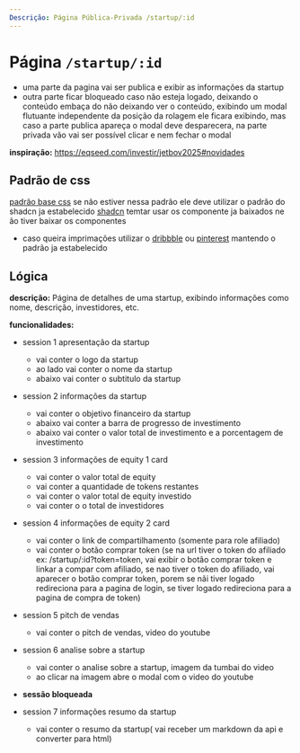 ```yaml
---
Descrição: Página Pública-Privada /startup/:id
---
```


# Página `/startup/:id`

- uma parte da pagina vai ser publica e exibir as informações da startup
- outra parte ficar bloqueado caso não esteja logado, deixando o conteúdo embaça do não deixando ver o conteúdo, exibindo um modal flutuante independente da posição da rolagem ele ficara exibindo, mas caso a parte publica apareça o modal deve desparecera, na parte privada vão vai ser possível clicar e nem fechar o modal

**inspiração:**
https://eqseed.com/investir/jetbov2025#novidades

## Padrão de css 
[padrão base css](doc/context/05-padroes-e-css.md) se não estiver nessa padrão ele deve utilizar o padrão do shadcn ja estabelecido
[shadcn](https://ui.shadcn.com/) temtar usar os componente ja baixados ne ão tiver baixar os componentes
- caso queira imprimações utilizar o [dribbble](https://dribbble.com/) ou [pinterest](https://br.pinterest.com/) mantendo o padrão ja estabelecido 

## Lógica

**descrição:** Página de detalhes de uma startup, exibindo informações como nome, descrição, investidores, etc.

**funcionalidades:**

- session 1 apresentação da startup
  - vai conter o logo da startup
  - ao lado vai conter o nome da startup
  - abaixo vai conter o subtitulo da startup
- session 2 informações da startup
  - vai conter o objetivo financeiro da startup
  - abaixo vai conter a barra de progresso de investimento
  - abaixo vai conter o valor total de investimento e a porcentagem de investimento
- session 3 informações de equity 1 card
  - vai conter o valor total de equity
  - vai conter a quantidade de tokens restantes
  - vai conter o valor total de equity investido
  - vai conter o o total de investidores
- session 4 informações de equity 2 card
  - vai conter o link de compartilhamento (somente para role afiliado)
  - vai conter o botão comprar token (se na url tiver o token do afiliado ex: /startup/:id?token=token, vai exibir o botão comprar token e linkar a compar com afiliado, se nao tiver o token do afiliado, vai aparecer o botão comprar token, porem se nãi tiver logado redireciona para a pagina de login, se tiver logado redireciona para a pagina de compra de token)
- session 5 pitch de vendas
  - vai conter o pitch de vendas, video do youtube
- session 6 analise sobre a startup
  - vai conter o analise sobre a startup, imagem da tumbai do video
  - ao clicar na imagem abre o modal com o video do youtube

- **sessão bloqueada**
- session 7 informações resumo da startup
  - vai conter o resumo da startup( vai receber um markdown da api e converter para html)
  